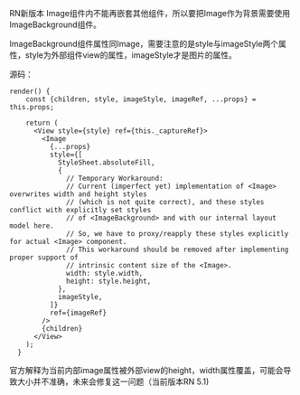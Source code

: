 RN新版本 Image组件内不能再嵌套其他组件，所以要把Image作为背景需要使用ImageBackground组件。

ImageBackground组件属性同Image，需要注意的是style与imageStyle两个属性，style为外部组件view的属性，imageStyle才是图片的属性。

源码：

```
render() {
    const {children, style, imageStyle, imageRef, ...props} = this.props;

    return (
      <View style={style} ref={this._captureRef}>
        <Image
          {...props}
          style={[
            StyleSheet.absoluteFill,
            {
              // Temporary Workaround:
              // Current (imperfect yet) implementation of <Image> overwrites width and height styles
              // (which is not quite correct), and these styles conflict with explicitly set styles
              // of <ImageBackground> and with our internal layout model here.
              // So, we have to proxy/reapply these styles explicitly for actual <Image> component.
              // This workaround should be removed after implementing proper support of
              // intrinsic content size of the <Image>.
              width: style.width,
              height: style.height,
            },
            imageStyle,
          ]}
          ref={imageRef}
        />
        {children}
      </View>
    );
  }
```

官方解释为当前内部image属性被外部view的height，width属性覆盖，可能会导致大小并不准确，未来会修复这一问题（当前版本RN 5.1\)

